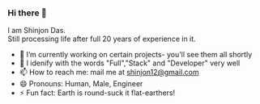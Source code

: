 ### Hi there 👋
I am Shinjon Das.<br>
Still processing life after full 20 years of experience in it.


- 🔭 I’m currently working on certain projects- you'll see them all shortly
- 🌱 I idenify with the words "Full","Stack" and "Developer" very well
- 📫 How to reach me: mail me at shinjon12@gmail.com
- 😄 Pronouns: Human, Male, Engineer
- ⚡ Fun fact: Earth is round-suck it flat-earthers!

